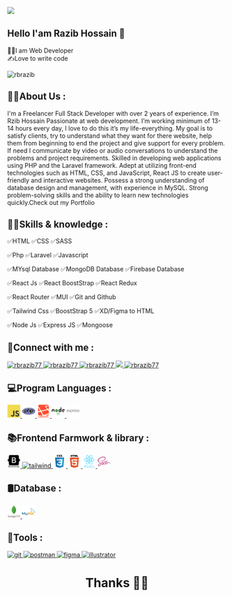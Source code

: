 <img src="https://scontent.fdac27-2.fna.fbcdn.net/v/t39.30808-6/412541961_1799618907117885_6720828425134079907_n.png?_nc_cat=106&ccb=1-7&_nc_sid=783fdb&_nc_eui2=AeGGFRrJVX3Qg7VVtg_oOmXPeIGQeJKTZLZ4gZB4kpNktqewwk3NY3wtDaYhFzWg1cDXgRPmBvhPanMHaNPT9P4p&_nc_ohc=QzpA3KApkJMAX9zYEuK&_nc_ht=scontent.fdac27-2.fna&oh=00_AfAnOg0tattZ-urlI08oA7vvxF7AZSDyohW5HCD1eLKguA&oe=6596374A"></img>
<h2>Hello I'am Razib Hossain 👋</h2>
<p>
🧑‍💻I am Web Developer <br>
✍️Love to write code <br>
</p>

<p align="left"> <img src="https://komarev.com/ghpvc/?username=rbrazib&label=Profile%20views&color=0e75b6&style=flat" alt="rbrazib" /> </p>

<h2>🕵️‍♀️About Us :</h2>

I'm a Freelancer Full Stack Developer with over 2 years of experience.
I’m Rzib Hossain Passionate at web development. I’m working minimum of 13-14 hours every day, I love to do this it’s my life-everything. My goal is to satisfy clients, try to understand what they want for there website, help them from beginning to end the project and give support for every problem. If need I communicate by video or audio conversations to understand the problems and project requirements. Skilled in developing web applications using PHP and the Laravel framework. Adept at utilizing front-end technologies such as HTML, CSS, and JavaScript, React JS to create user-friendly and interactive websites. Possess a strong understanding of database design and management, with experience in MySQL. Strong problem-solving skills and the ability to learn new technologies quickly.Check out my Portfolio

<h2>🧑‍💻Skills & knowledge :</h2>
<p>
✅HTML 
✅CSS
✅SASS 
</p>
<p>
✅Php 
✅Laravel
✅Javascript
</p>
<p>
✅MYsql Database 
✅MongoDB Database
✅Firebase Database
</p>
<p>
✅React Js
✅React BoostStrap
✅React Redux
</p>
<p>
✅React Router
✅MUI
✅Git and Github
</p>
<p>
✅Tailwind Css
✅BoostStrap 5
✅XD/Figma to HTML
</p>

<p>
✅Node Js
✅Express JS
✅Mongoose
</p>
<h2 align="left">🔗Connect with me :</h2>
<p align="left">
  <a href="https://www.facebook.com/rbrazib77" target="_blank">
  <img src="https://img.shields.io/badge/Facebook-20BEFF?&style=for-the-badge&logo=facebook&logoColor=white" alt="rbrazib77"  />
  </a> 
  <a href="https://linkedin.com/in/rbrazib77" target="_blank">
  <img src="https://img.shields.io/badge/LinkedIn-0077B5?style=for-the-badge&logo=linkedin&logoColor=white" alt="rbrazib77"/>
 </a>
 <a href="https://alsiam.com" target="blank">
  <img src="https://img.shields.io/badge/Website-DC143C?style=for-the-badge&logo=medium&logoColor=white" alt="rbrazib77" />
 </a>
 <a href="https://twitter.com/rbrazib77" target="_blank">
  <img src="https://img.shields.io/badge/Twitter-1DA1F2?style=for-the-badge&logo=twitter&logoColor=white" />
 </a>
 <a href="https://instagram.com/rbrazib77" target="_blank">
  <img src="https://img.shields.io/badge/Instagram-fe4164?style=for-the-badge&logo=instagram&logoColor=white" alt="rbrazib77" />
 </a> 
</p>
<h2 align="left">💻Program Languages :</h2>
<p align="left">
      <a href="https://www.javascript.com/" target="_blank" rel="noreferrer"> 
        <img src="https://raw.githubusercontent.com/devicons/devicon/master/icons/javascript/javascript-original.svg" alt="javascript" width="30" height="30"/>
       </a>
      <a href="https://www.php.net/" target="_blank" rel="noreferrer"> 
       <img src="https://raw.githubusercontent.com/devicons/devicon/master/icons/php/php-original.svg" alt="php" width="30" height="30"/>
      </a>
      <a href="https://laravel.com/" target="_blank" rel="noreferrer"> 
      <img src="https://raw.githubusercontent.com/devicons/devicon/master/icons/laravel/laravel-plain-wordmark.svg" alt="laravel" width="30" height="30"/> 
    </a>
      <a href="https://nodejs.org/en" target="_blank" rel="noreferrer"> 
       <img src="https://raw.githubusercontent.com/devicons/devicon/master/icons/nodejs/nodejs-original-wordmark.svg" alt="nodejs" width="30" height="30"/>
      </a>
      <a href="https://expressjs.com/" target="_blank" rel="noreferrer"> 
       <img src="https://raw.githubusercontent.com/devicons/devicon/master/icons/express/express-original-wordmark.svg" alt="express" width="30" height="30"/>
      </a>
</p>

<h2 align="left">📚Frontend Farmwork & library :</h2>
<p align="left">
    <a href="https://getbootstrap.com/" target="_blank" rel="noreferrer"> 
     <img src="https://raw.githubusercontent.com/devicons/devicon/master/icons/bootstrap/bootstrap-plain-wordmark.svg" alt="bootstrap" width="30" height="30"/>
   </a>
    <a href="https://tailwindcss.com/" target="_blank" rel="noreferrer"> 
      <img src="https://www.vectorlogo.zone/logos/tailwindcss/tailwindcss-icon.svg" alt="tailwind" width="30" height="30"/> 
    </a> 
    <a href="https://www.w3schools.com/" target="_blank" rel="noreferrer"> 
      <img src="https://raw.githubusercontent.com/devicons/devicon/master/icons/css3/css3-original-wordmark.svg" alt="css3" width="30" height="30"/>
    </a> 
    <a href=" https://www.w3schools.com/" target="_blank" rel="noreferrer"> 
     <img src="https://raw.githubusercontent.com/devicons/devicon/master/icons/html5/html5-original-wordmark.svg" alt="html5" width="30" height="30"/>
    </a> 
    <a href="https://react.dev/" target="_blank" rel="noreferrer"> 
      <img src="https://raw.githubusercontent.com/devicons/devicon/master/icons/react/react-original-wordmark.svg" alt="react" width="30" height="30"/>
    </a>
     <a href="https://sass-lang.com/" target="_blank" rel="noreferrer"> 
      <img src="https://raw.githubusercontent.com/devicons/devicon/master/icons/sass/sass-original.svg" alt="sass" width="30" height="30"/> 
    </a> 
</p>

<h2 align="left">🛢Database :</h2>
<p align="left">
   <a href="https://mongodb.com/" target="_blank" rel="noreferrer"> 
      <img src="https://raw.githubusercontent.com/devicons/devicon/master/icons/mongodb/mongodb-original-wordmark.svg" alt="mongodb" width="30" height="30"/>
   </a>
    <a href="https://www.mysql.com/" target="_blank" rel="noreferrer"> 
      <img src="https://raw.githubusercontent.com/devicons/devicon/master/icons/mysql/mysql-original-wordmark.svg" alt="mysql" width="30" height="30"/>
   </a>
</p>

<h2 align="left">🧰Tools :</h2>
<p align="left">
 <a href="https://git-scm.com/" target="_blank" > 
  <img src="https://www.vectorlogo.zone/logos/git-scm/git-scm-icon.svg" alt="git" width="30" height="30"/>
 </a>
 <a href="https://www.postman.com/" target="_blank"> 
   <img src="https://www.vectorlogo.zone/logos/getpostman/getpostman-icon.svg" alt="postman" width="30" height="30"/>
 </a>
 <a href="https://www.figma.com/" target="_blank"> 
  <img src="https://www.vectorlogo.zone/logos/figma/figma-icon.svg" alt="figma" width="30" height="30"/>
 </a>
 <a href=" https://www.w3schools.com/" target="_blank" rel="noreferrer"> 
   <img src="https://www.vectorlogo.zone/logos/adobe_illustrator/adobe_illustrator-icon.svg" alt="illustrator" width="30" height="30"/> 
  </a> 
</p>

<h1 align="center">Thanks 🥰🥰</h1>






